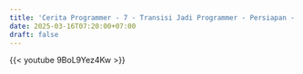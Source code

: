 ```yaml
---
title: 'Cerita Programmer - 7 - Transisi Jadi Programmer - Persiapan - Belajar Mengetik 10 Jari'
date: 2025-03-16T07:20:00+07:00
draft: false
---
```


{{< youtube 9BoL9Yez4Kw >}}
